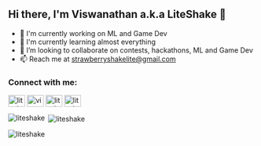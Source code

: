 ## Hi there, I'm Viswanathan a.k.a LiteShake 👋

- 🔭 I'm currently working on ML and Game Dev
- 🌱 I'm currently learning almost everything 
- 👯 I’m looking to collaborate on contests, hackathons, ML and Game Dev
- 📫 Reach me at strawberryshakelite@gmail.com

<!--
**LiteShake/LiteShake** is a ✨ _special_ ✨ repository because its `README.md` (this file) appears on your GitHub profile.

Here are some ideas to get you started:

- 🔭 I’m currently working on ...
- 🌱 I’m currently learning ...
- 👯 I’m looking to collaborate on ...
- 🤔 I’m looking for help with ...
- 💬 Ask me about ...
- 📫 How to reach me: ...
- 😄 Pronouns: ...
- ⚡ Fun fact: ...
-->

<h3 align="left">Connect with me:</h3>
<p align="left">
<a href="https://twitter.com/liteshake" target="blank"><img align="center" src="https://raw.githubusercontent.com/rahuldkjain/github-profile-readme-generator/master/src/images/icons/Social/twitter.svg" alt="liteshake" height="24" width="34" /></a>
<a href="https://linkedin.com/in/viswanathan v" target="blank"><img align="center" src="https://raw.githubusercontent.com/rahuldkjain/github-profile-readme-generator/master/src/images/icons/Social/linked-in-alt.svg" alt="viswanathan v" height="24" width="34" /></a>
<a href="https://instagram.com/liteshake" target="blank"><img align="center" src="https://raw.githubusercontent.com/rahuldkjain/github-profile-readme-generator/master/src/images/icons/Social/instagram.svg" alt="liteshake" height="24" width="34" /></a>
<a href="https://www.youtube.com/c/liteshake" target="blank"><img align="center" src="https://raw.githubusercontent.com/rahuldkjain/github-profile-readme-generator/master/src/images/icons/Social/youtube.svg" alt="liteshake" height="24" width="34" /></a>
</p>

<p><img align="left" src="https://github-readme-stats.vercel.app/api/top-langs?username=liteshake&show_icons=true&locale=en&layout=compact&theme=dracula" alt="liteshake" /></p>

<p>&nbsp;<img align="center" src="https://github-readme-stats.vercel.app/api?username=liteshake&show_icons=true&locale=en&theme=dracula" alt="liteshake" /></p>

<p><img align="center" src="https://github-readme-streak-stats.herokuapp.com/?user=liteshake&theme=dracula" alt="liteshake" /></p>
